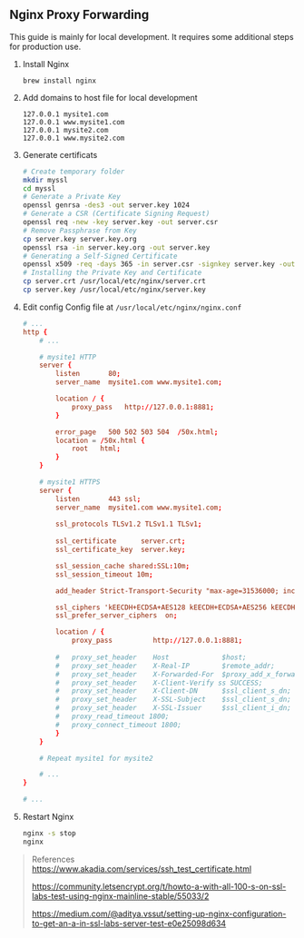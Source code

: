 ## Nginx Proxy Forwarding

This guide is mainly for local development. It requires some additional steps for production use.

1. Install Nginx
    ```
    brew install nginx
    ```

1. Add domains to host file for local development
    ```
    127.0.0.1 mysite1.com
    127.0.0.1 www.mysite1.com
    127.0.0.1 mysite2.com
    127.0.0.1 www.mysite2.com
    ```

1. Generate certificats
    ```sh
    # Create temporary folder
    mkdir myssl
    cd myssl
    # Generate a Private Key
    openssl genrsa -des3 -out server.key 1024
    # Generate a CSR (Certificate Signing Request)
    openssl req -new -key server.key -out server.csr
    # Remove Passphrase from Key
    cp server.key server.key.org
    openssl rsa -in server.key.org -out server.key
    # Generating a Self-Signed Certificate
    openssl x509 -req -days 365 -in server.csr -signkey server.key -out server.crt
    # Installing the Private Key and Certificate
    cp server.crt /usr/local/etc/nginx/server.crt
    cp server.key /usr/local/etc/nginx/server.key
    ```

1. Edit config
    Config file at `/usr/local/etc/nginx/nginx.conf`

    ```conf
    # ...
    http {
        # ...

        # mysite1 HTTP
        server {
            listen       80;
            server_name  mysite1.com www.mysite1.com;

            location / {
                proxy_pass   http://127.0.0.1:8881;
            }

            error_page   500 502 503 504  /50x.html;
            location = /50x.html {
                root   html;
            }
        }

        # mysite1 HTTPS
        server {
            listen       443 ssl;
            server_name  mysite1.com www.mysite1.com;
            
            ssl_protocols TLSv1.2 TLSv1.1 TLSv1;
            
            ssl_certificate      server.crt;
            ssl_certificate_key  server.key;

            ssl_session_cache shared:SSL:10m;
            ssl_session_timeout 10m;

            add_header Strict-Transport-Security "max-age=31536000; includeSubDomains; preload" always;

            ssl_ciphers 'kEECDH+ECDSA+AES128 kEECDH+ECDSA+AES256 kEECDH+AES128 kEECDH+AES256 kEDH+AES128 kEDH+AES256 DES-CBC3-SHA +SHA !aNULL !eNULL !LOW !kECDH !DSS !MD5 !RC4 !EXP !PSK !SRP !CAMELLIA !SEED';
            ssl_prefer_server_ciphers  on;

            location / {
                proxy_pass          http://127.0.0.1:8881;
                
            #   proxy_set_header    Host             $host;
            #   proxy_set_header    X-Real-IP        $remote_addr;
            #   proxy_set_header    X-Forwarded-For  $proxy_add_x_forwarded_for;
            #   proxy_set_header    X-Client-Verify ss SUCCESS;
            #   proxy_set_header    X-Client-DN      $ssl_client_s_dn;
            #   proxy_set_header    X-SSL-Subject    $ssl_client_s_dn;
            #   proxy_set_header    X-SSL-Issuer     $ssl_client_i_dn;
            #   proxy_read_timeout 1800;
            #   proxy_connect_timeout 1800;
            }
        }

        # Repeat mysite1 for mysite2

        # ...
    }

    # ...
    ```

1. Restart Nginx
    ```sh
    nginx -s stop
    nginx
    ```

> References
> https://www.akadia.com/services/ssh_test_certificate.html
>
> https://community.letsencrypt.org/t/howto-a-with-all-100-s-on-ssl-labs-test-using-nginx-mainline-stable/55033/2
>
> https://medium.com/@aditya.vssut/setting-up-nginx-configuration-to-get-an-a-in-ssl-labs-server-test-e0e25098d634